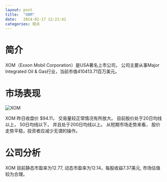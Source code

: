 ```yaml
---
layout: post
title:  "XOM"
date:   2014-02-17 12:21:41
categories: 观点
---
```


# 简介
XOM（Exxon Mobil Corporation）是USA著名上市公司，
公司主要从事Major Integrated Oil & Gas行业，当前市值410413.71百万美元。

# 市场表现

![XOM](http://finviz.com/chart.ashx?t=XOM&ty=c&ta=1&p=d&s=l)

XOM 昨日收盘价 $94.11，
交易量较正常情况有所放大。
目前股价处于20日均线以上，
50日均线以下，
并且处于200日均线以上。
从短期市场走势来看，
股价走势平稳，投资者应减少无谓的操作。

# 公司分析
XOM 目前静态市盈率为12.77, 动态市盈率为12.14，每股收益7.37美元,
市场估值较为合理。
